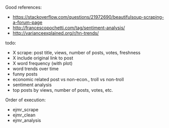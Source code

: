 Good references:
* https://stackoverflow.com/questions/21972690/beautifulsoup-scraping-a-forum-page
* http://francescopochetti.com/tag/sentiment-analysis/
* http://varianceexplained.org/r/hn-trends/

todo:
* X scrape: post title, views, number of posts, votes, freshness
* X include original link to post
* X word frequency (with plot)
* word trends over time
* funny posts
* economic related post vs non-econ., troll vs non-troll
* sentiment analysis
* top posts by views, number of posts, votes, etc.

Order of execution:
* ejmr_scrape
* ejmr_clean
* ejmr_analysis